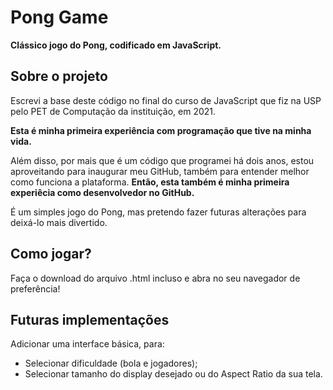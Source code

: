 # Pong Game
**Clássico jogo do Pong, codificado em JavaScript.**

## Sobre o projeto
Escrevi a base deste código no final do curso de JavaScript que fiz na USP pelo PET de Computação da instituição, em 2021.

__Esta é minha primeira experiência com programação que tive na minha vida.__

Além disso, por mais que é um código que programei há dois anos, estou aproveitando para inaugurar meu GitHub, também para entender melhor como funciona a plataforma. __Então, esta também é minha primeira experiêcia como desenvolvedor no GitHub.__

É um simples jogo do Pong, mas pretendo fazer futuras alterações para deixá-lo mais divertido.

## Como jogar?
Faça o download do arquivo .html incluso e abra no seu navegador de preferência!

## Futuras implementações
Adicionar uma interface básica, para:
- Selecionar dificuldade (bola e jogadores);
- Selecionar tamanho do display desejado ou do Aspect Ratio da sua tela.




